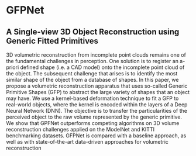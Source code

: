 # GFPNet
## A Single-view 3D Object Reconstruction using Generic Fitted Primitives
3D volumetric reconstruction from incomplete
point clouds remains one of the fundamental challenges in
perception. One solution is to register an a-priori defined
shape (i.e. a CAD model) onto the incomplete point cloud of
the object. The subsequent challenge that arises is to identify
the most similar shape of the object from a database of
shapes. In this paper, we propose a volumetric reconstruction
apparatus that uses so-called Generic Primitive Shapes (GFP)
to abstract the large variety of shapes that an object may
have. We use a kernel-based deformation technique to fit a
GFP to real-world objects, where the kernel is encoded within
the layers of a Deep Neural Network (DNN). The objective
is to transfer the particularities of the perceived object to
the raw volume represented by the generic primitive. We
show that GPFNet outperforms competing algorithms on 3D
volume reconstruction challenges applied on the ModelNet and
KITTI benchmarking datasets. GFPNet is compared with a
baseline approach, as well as with state-of-the-art data-driven
approaches for volumetric reconstruction